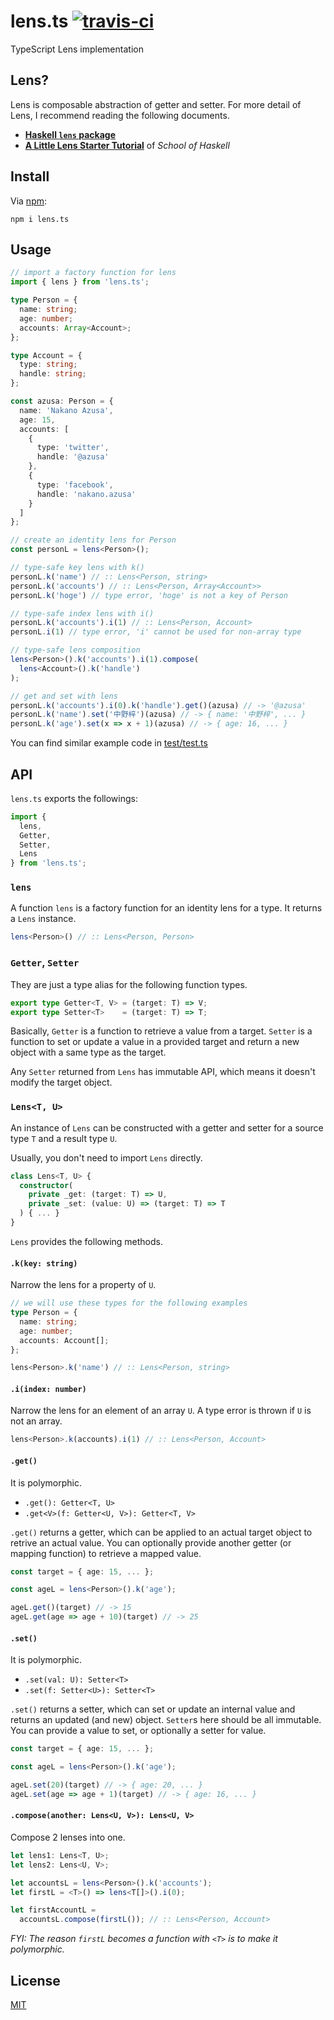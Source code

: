 # lens.ts [![travis-ci](https://travis-ci.org/utatti/lens.ts.svg?branch=master)](https://travis-ci.org/utatti/lens.ts)

TypeScript Lens implementation

## Lens?

Lens is composable abstraction of getter and setter. For more detail of Lens, I
recommend reading the following documents.

- [**Haskell `lens` package**](https://hackage.haskell.org/package/lens)
- [**A Little Lens Starter Tutorial**](https://www.schoolofhaskell.com/school/to-infinity-and-beyond/pick-of-the-week/a-little-lens-starter-tutorial) of *School of Haskell*

## Install

Via [npm](https://www.npmjs.com/package/lens.ts):

``` shell
npm i lens.ts
```

## Usage

``` typescript
// import a factory function for lens
import { lens } from 'lens.ts';

type Person = {
  name: string;
  age: number;
  accounts: Array<Account>;
};

type Account = {
  type: string;
  handle: string;
};

const azusa: Person = {
  name: 'Nakano Azusa',
  age: 15,
  accounts: [
    {
      type: 'twitter',
      handle: '@azusa'
    },
    {
      type: 'facebook',
      handle: 'nakano.azusa'
    }
  ]
};

// create an identity lens for Person
const personL = lens<Person>();

// type-safe key lens with k()
personL.k('name') // :: Lens<Person, string>
personL.k('accounts') // :: Lens<Person, Array<Account>>
personL.k('hoge') // type error, 'hoge' is not a key of Person

// type-safe index lens with i()
personL.k('accounts').i(1) // :: Lens<Person, Account>
personL.i(1) // type error, 'i' cannot be used for non-array type

// type-safe lens composition
lens<Person>().k('accounts').i(1).compose(
  lens<Account>().k('handle')
);

// get and set with lens
personL.k('accounts').i(0).k('handle').get()(azusa) // -> '@azusa'
personL.k('name').set('中野梓')(azusa) // -> { name: '中野梓', ... }
personL.k('age').set(x => x + 1)(azusa) // -> { age: 16, ... }
```

You can find similar example code in [test/test.ts](test/test.ts)

## API

`lens.ts` exports the followings:

``` typescript
import {
  lens,
  Getter,
  Setter,
  Lens
} from 'lens.ts';
```

### `lens`

A function `lens` is a factory function for an identity lens for a type. It
returns a `Lens` instance.

``` typescript
lens<Person>() // :: Lens<Person, Person>
```

### `Getter`, `Setter`

They are just a type alias for the following function types.

``` typescript
export type Getter<T, V> = (target: T) => V;
export type Setter<T>    = (target: T) => T;
```

Basically, `Getter` is a function to retrieve a value from a target. `Setter` is
a function to set or update a value in a provided target and return a new object
with a same type as the target.

Any `Setter` returned from `Lens` has immutable API, which means it doesn't
modify the target object.

### `Lens<T, U>`

An instance of `Lens` can be constructed with a getter and setter for a
source type `T` and a result type `U`.

Usually, you don't need to import `Lens` directly.

``` typescript
class Lens<T, U> {
  constructor(
    private _get: (target: T) => U,
    private _set: (value: U) => (target: T) => T
  ) { ... }
}
```

`Lens` provides the following methods.

#### `.k(key: string)`

Narrow the lens for a property of `U`.

``` typescript
// we will use these types for the following examples
type Person = {
  name: string;
  age: number;
  accounts: Account[];
};

lens<Person>.k('name') // :: Lens<Person, string>
```

#### `.i(index: number)`

Narrow the lens for an element of an array `U`. A type error is thrown if `U` is
not an array.

``` typescript
lens<Person>.k(accounts).i(1) // :: Lens<Person, Account>
```


#### `.get()`

It is polymorphic.

- `.get(): Getter<T, U>`
- `.get<V>(f: Getter<U, V>): Getter<T, V>`

`.get()` returns a getter, which can be applied to an actual target object to
retrive an actual value. You can optionally provide another getter (or mapping
function) to retrieve a mapped value.

``` typescript
const target = { age: 15, ... };

const ageL = lens<Person>().k('age');

ageL.get()(target) // -> 15
ageL.get(age => age + 10)(target) // -> 25
```

#### `.set()`

It is polymorphic.

- `.set(val: U): Setter<T>`
- `.set(f: Setter<U>): Setter<T>`

`.set()` returns a setter, which can set or update an internal value and returns
an updated (and new) object. `Setter`s here should be all immutable. You can
provide a value to set, or optionally a setter for value.

``` typescript
const target = { age: 15, ... };

const ageL = lens<Person>().k('age');

ageL.set(20)(target) // -> { age: 20, ... }
ageL.set(age => age + 1)(target) // -> { age: 16, ... }
```

#### `.compose(another: Lens<U, V>): Lens<U, V>`

Compose 2 lenses into one.

``` typescript
let lens1: Lens<T, U>;
let lens2: Lens<U, V>;

let accountsL = lens<Person>().k('accounts');
let firstL = <T>() => lens<T[]>().i(0);

let firstAccountL =
  accountsL.compose(firstL()); // :: Lens<Person, Account>
```

*FYI: The reason `firstL` becomes a function with `<T>` is to make it
polymorphic.*

## License

[MIT](LICENSE)
